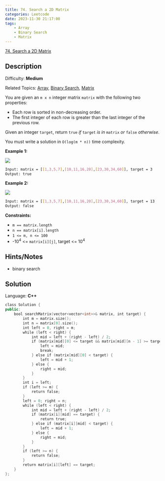 ```yaml
---
title: 74. Search a 2D Matrix
categories: Leetcode
date: 2023-11-30 21:17:00
tags:
    - Array
    - Binary Search
    - Matrix
---
```


[74\. Search a 2D Matrix](https://leetcode.com/problems/search-a-2d-matrix/)

## Description

Difficulty: **Medium**

Related Topics: [Array](https://leetcode.com/tag/https://leetcode.com/tag/array//), [Binary Search](https://leetcode.com/tag/https://leetcode.com/tag/binary-search//), [Matrix](https://leetcode.com/tag/https://leetcode.com/tag/matrix//)

You are given an `m x n` integer matrix `matrix` with the following two properties:

* Each row is sorted in non-decreasing order.
* The first integer of each row is greater than the last integer of the previous row.

Given an integer `target`, return `true` _if_ `target` _is in_ `matrix` _or_ `false` _otherwise_.

You must write a solution in `O(log(m * n))` time complexity.

**Example 1:**

![](https://assets.leetcode.com/uploads/2020/10/05/mat.jpg)

```bash
Input: matrix = [[1,3,5,7],[10,11,16,20],[23,30,34,60]], target = 3
Output: true
```

**Example 2:**

![](https://assets.leetcode.com/uploads/2020/10/05/mat2.jpg)

```bash
Input: matrix = [[1,3,5,7],[10,11,16,20],[23,30,34,60]], target = 13
Output: false
```

**Constraints:**

* `m == matrix.length`
* `n == matrix[i].length`
* `1 <= m, n <= 100`
* -10<sup>4</sup> <= `matrix[i][j]`, target <= 10<sup>4</sup>

## Hints/Notes

* binary search

## Solution

Language: **C++**

```C++
class Solution {
public:
    bool searchMatrix(vector<vector<int>>& matrix, int target) {
        int m = matrix.size();
        int n = matrix[0].size();
        int left = 0, right = m;
        while (left < right) {
            int mid = left + (right - left) / 2;
            if (matrix[mid][0] <= target && matrix[mid][n - 1] >= target) {
                left = mid;
                break;
            } else if (matrix[mid][0] < target) {
                left = mid + 1;
            } else {
                right = mid;
            }
        }
        int i = left;
        if (left >= m) {
            return false;
        }
        left = 0; right = n;
        while (left < right) {
            int mid = left + (right - left) / 2;
            if (matrix[i][mid] == target) {
                return true;
            } else if (matrix[i][mid] < target) {
                left = mid + 1;
            } else {
                right = mid;
            }
        }
        if (left >= n) {
            return false;
        }
        return matrix[i][left] == target;
    }
};
```
